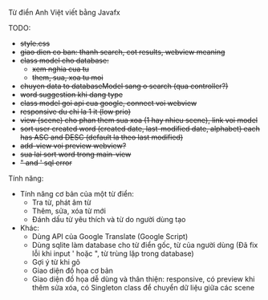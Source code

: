 Từ điển Anh Việt viết bằng Javafx

TODO:
- ~~style.css~~
- ~~giao dien co ban: thanh search, cot results, webview meaning~~
- ~~class model cho database:~~
  + ~~xem nghia cua tu~~ 
  + ~~them, sua, xoa tu moi~~
- ~~chuyen data to databaseModel sang o search (qua controller?)~~
- ~~word suggestion khi dang type~~
- ~~class model goi api cua google, connect voi webview~~
- ~~responsive du chi la 1 it (low prio)~~
- ~~view (scene) cho phan them sua xoa (1 hay nhieu scene), link voi model~~
- ~~sort user created word (created date, last-modified date, alphabet) each has ASC and DESC (default la theo last modified)~~
- ~~add-view voi preview webview?~~
- ~~sua lai sort word trong main-view~~
- ~~" and ' sql error~~

Tính năng: 
- Tính năng cơ bản của một từ điển:
  + Tra từ, phát âm từ
  + Thêm, sửa, xóa từ mới
  + Đánh dấu từ yêu thích và từ do người dùng tạo
- Khác:
  + Dùng API của Google Translate (Google Script)
  + Dùng sqlite làm database cho từ điển gốc, từ của người dùng (Đã fix lỗi khi input ' hoặc ", từ trùng lặp trong database)
  + Gợi ý từ khi gõ
  + Giao diện đồ họa cơ bản
  + Giao diện đồ họa dễ dùng và thân thiện: responsive, có preview khi thêm sửa xóa, có Singleton class để chuyển dữ liệu giữa các scene